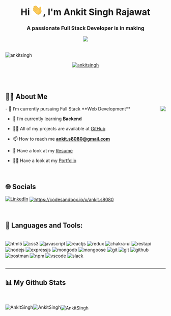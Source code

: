

<!---
Ankitsingh9584/Ankitsingh9584 is a ✨ special ✨ repository because its `README.md` (this file) appears on your GitHub profile.
You can click the Preview link to take a look at your changes.
--->
<!-- <div align="center" radius="50%">
  <img radius="50%" src="https://media.tenor.com/_DOBjnGspYAAAAAM/code-coding.gif" w="500"/>
</div> -->
 
<h1 align="center">Hi <img src="https://raw.githubusercontent.com/ABSphreak/ABSphreak/master/gifs/Hi.gif" width="35">, I'm Ankit Singh Rajawat</h1>

  <h3 align="center">A passionate Full Stack Developer is in making</h3>
<p align="center">
  <a href="https://github.com/DenverCoder1/readme-typing-svg">
    <img src="https://readme-typing-svg.demolab.com/?lines=hi! My self Ankit Singh Rajawat 😇; I am a Full-stack%20web%20developer 👨‍💻; Curious%20to%20learn%20new%20things !&font=Fira%20Code&center=true&width=440&height=45&color=#37bcf7&vCenter=true&size=22&pause=1000"></a>
    <br/>
    <br/>
</p>
<p align="left"> <img src="https://komarev.com/ghpvc/?username=Ankitsingh9584&label=Profile%20views&color=0e75b6&style=flat" alt="ankitsingh" /> </p>

<p align="center"> <a href="https://github.com/ryo-ma/github-profile-trophy"><img src="https://github-profile-trophy.vercel.app/?username=Ankitsingh9584" alt="ankitsingh" /></a> </p>
<br />
<br />





<h2>🙋‍♂️ About Me</h2>
<img height="200px" align="right"  src="https://r7q6w9z6.rocketcdn.me/career/wp-content/uploads/2021/06/2-46.gif"/>
- 🔭 I’m  currently pursuing Full Stack **Web Development**

- 🌱 I’m currently learning **Backend**

- 👨‍💻 All of my projects are available at [GitHub](https://github.com/Ankitsingh9584)

- 📫 How to reach me **ankit.s8080@gmail.com**

- 📄 Have a look at my [Resume](https://drive.google.com/file/d/1AE_eTJ3pmBgVc8JysiYpUk31OLlPH5lL/view?usp=sharing)
- 👨‍💻 Have a look at my  [Portfolio](https://ankitsingh9584.github.io/)



<!-- - ⚡ Fun fact **i am funny 	:innocent:** -->

<br/>


## 🌐 Socials
[![LinkedIn](https://img.shields.io/badge/LinkedIn-%230077B5.svg?logo=linkedin&logoColor=white)](https://www.linkedin.com/in/ankit-singh-rajawat-08579521a/) 
<a href="https://codesandbox.com/https://codesandbox.io/u/ankit.s8080" target="blank"><img align="center" src="https://raw.githubusercontent.com/rahuldkjain/github-profile-readme-generator/master/src/images/icons/Social/codesandbox.svg" alt="https://codesandbox.io/u/ankit.s8080" height="30" width="40" /></a>


<br/>
<h2 align="left">🚀 Languages and Tools:</h2>
<br/>
<div align="left">
<img src="https://img.shields.io/badge/html5-%23E34F26.svg?style=for-the-badge&logo=html5&logoColor=white" align="center" alt="html5">
<img src = "https://img.shields.io/badge/css3-%231572B6.svg?style=for-the-badge&logo=css3&logoColor=white" align="center" alt="css3">
<img src ="https://img.shields.io/badge/javascript-%23323330.svg?style=for-the-badge&logo=javascript&logoColor=%23F7DF1E" align="center" alt="javascript">
<img src="https://img.shields.io/badge/React-20232A?style=for-the-badge&logo=react&logoColor=61DAFB"  align="center" alt="reactjs" />
<img src="https://img.shields.io/badge/Redux-593D88?style=for-the-badge&logo=redux&logoColor=white"  align="center" alt="redux" />


  <img src = "https://img.shields.io/badge/chakra ui-%234ED1C5.svg?style=for-the-badge&logo=chakraui&logoColor=white" align="center" alt="chakra-ui"/>
  <img src="https://img.shields.io/badge/rest api-%23000000.svg?style=for-the-badge&logo=flask&logoColor=white" align="center" alt="restapi"/>

<img src="https://img.shields.io/badge/Node.js-339933?style=for-the-badge&logo=nodedotjs&logoColor=white" align="center" alt="nodejs" />
<img src="https://img.shields.io/badge/Express.js-000000?style=for-the-badge&logo=express&logoColor=white" align="center" alt="expressjs"/>
<img src="https://img.shields.io/badge/MongoDB-4EA94B?style=for-the-badge&logo=mongodb&logoColor=white" align="center" alt="mongodb"/>
<img src="https://img.shields.io/badge/mongoose-%2300f.svg?style=for-the-badge&logo=fastify&logoColor=white" align="center" alt="mongoose"/>
 
  
   <img src="https://img.shields.io/badge/netlify-%23000000.svg?style=for-the-badge&logo=netlify&logoColor=#00C7B7" align="center" alt="git"/>
   <img src="https://img.shields.io/badge/vercel-%23000000.svg?style=for-the-badge&logo=vercel&logoColor=whit" align="center" alt="git"/>
<img src="https://img.shields.io/badge/GitHub-100000?style=for-the-badge&logo=github&logoColor=white"  align="center" alt="github"/>
<img src ="https://img.shields.io/badge/Postman-FF6C37?style=for-the-badge&logo=postman&logoColor=white" align="center" alt="postman">
<img src = "https://img.shields.io/badge/NPM-%23000000.svg?style=for-the-badge&logo=npm&logoColor=white" align="center" alt="npm">
   <img src="https://img.shields.io/badge/Visual%20Studio-5C2D91.svg?style=for-the-badge&logo=visual-studio&logoColor=white"  align="center" alt="vscode"/>

   <img src="https://img.shields.io/badge/Slack-4A154B?style=for-the-badge&logo=slack&logoColor=white" align="center" alt="slack"/>
 
</div>


<br/>


<hr />
 <h2 align="left">📊 My Github Stats</h2>
<br/>   
<p><img align="left" src="https://github-readme-stats.vercel.app/api?username=Ankitsingh9584&theme=radical" alt="AnkitSingh" /></p>

<p><img align="left" src="https://github-readme-stats.vercel.app/api/top-langs?username=Ankitsingh9584&theme=radical" alt="AnkitSingh"/></p>
<p><img align="center" src="https://github-readme-streak-stats.herokuapp.com/?user=Ankitsingh9584&theme=radical" alt="AnkitSingh" /></p> 


